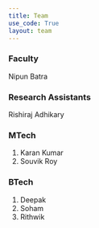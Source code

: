 ```yaml
---
title: Team
use_code: True
layout: team
---
```


### Faculty
Nipun Batra

### Research Assistants
Rishiraj Adhikary

### MTech 
1. Karan Kumar
2. Souvik Roy


### BTech
1. Deepak
2. Soham
3. Rithwik
